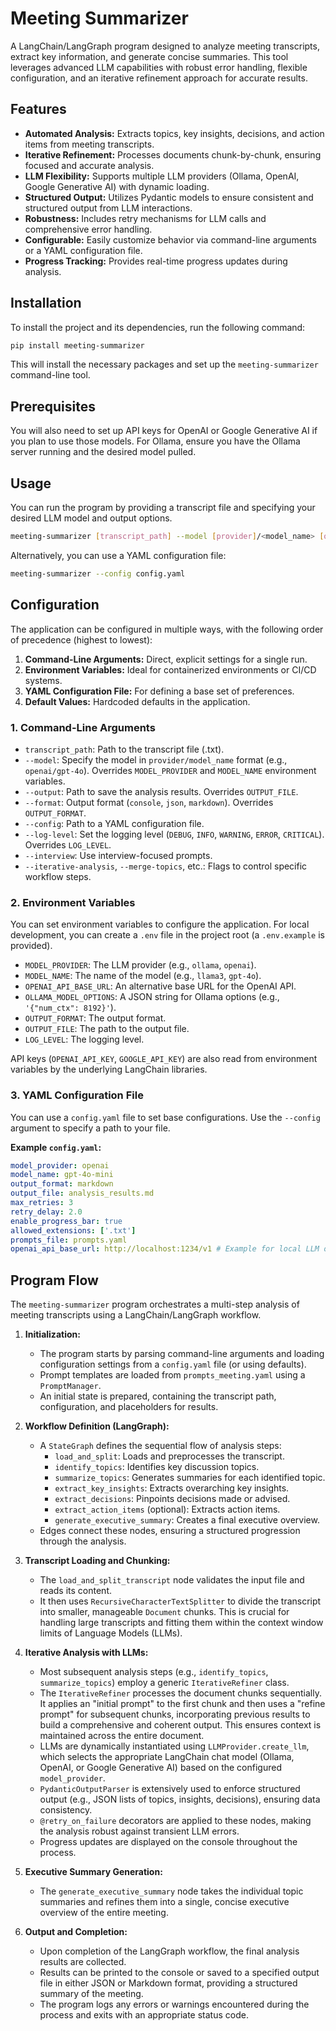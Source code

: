 # Meeting Summarizer

A LangChain/LangGraph program designed to analyze meeting transcripts, extract key information, and generate concise summaries. This tool leverages advanced LLM capabilities with robust error handling, flexible configuration, and an iterative refinement approach for accurate results.

## Features

*   **Automated Analysis:** Extracts topics, key insights, decisions, and action items from meeting transcripts.
*   **Iterative Refinement:** Processes documents chunk-by-chunk, ensuring focused and accurate analysis.
*   **LLM Flexibility:** Supports multiple LLM providers (Ollama, OpenAI, Google Generative AI) with dynamic loading.
*   **Structured Output:** Utilizes Pydantic models to ensure consistent and structured output from LLM interactions.
*   **Robustness:** Includes retry mechanisms for LLM calls and comprehensive error handling.
*   **Configurable:** Easily customize behavior via command-line arguments or a YAML configuration file.
*   **Progress Tracking:** Provides real-time progress updates during analysis.

## Installation

To install the project and its dependencies, run the following command:

```bash
pip install meeting-summarizer
```

This will install the necessary packages and set up the `meeting-summarizer` command-line tool.

## Prerequisites

You will also need to set up API keys for OpenAI or Google Generative AI if you plan to use those models. For Ollama, ensure you have the Ollama server running and the desired model pulled.

## Usage

You can run the program by providing a transcript file and specifying your desired LLM model and output options.

```bash
meeting-summarizer [transcript_path] --model [provider]/<model_name> [options]
```

Alternatively, you can use a YAML configuration file:

```bash
meeting-summarizer --config config.yaml
```

## Configuration

The application can be configured in multiple ways, with the following order of precedence (highest to lowest):

1.  **Command-Line Arguments:** Direct, explicit settings for a single run.
2.  **Environment Variables:** Ideal for containerized environments or CI/CD systems.
3.  **YAML Configuration File:** For defining a base set of preferences.
4.  **Default Values:** Hardcoded defaults in the application.

### 1. Command-Line Arguments

*   `transcript_path`: Path to the transcript file (.txt).
*   `--model`: Specify the model in `provider/model_name` format (e.g., `openai/gpt-4o`). Overrides `MODEL_PROVIDER` and `MODEL_NAME` environment variables.
*   `--output`: Path to save the analysis results. Overrides `OUTPUT_FILE`.
*   `--format`: Output format (`console`, `json`, `markdown`). Overrides `OUTPUT_FORMAT`.
*   `--config`: Path to a YAML configuration file.
*   `--log-level`: Set the logging level (`DEBUG`, `INFO`, `WARNING`, `ERROR`, `CRITICAL`). Overrides `LOG_LEVEL`.
*   `--interview`: Use interview-focused prompts.
*   `--iterative-analysis`, `--merge-topics`, etc.: Flags to control specific workflow steps.

### 2. Environment Variables

You can set environment variables to configure the application. For local development, you can create a `.env` file in the project root (a `.env.example` is provided).

*   `MODEL_PROVIDER`: The LLM provider (e.g., `ollama`, `openai`).
*   `MODEL_NAME`: The name of the model (e.g., `llama3`, `gpt-4o`).
*   `OPENAI_API_BASE_URL`: An alternative base URL for the OpenAI API.
*   `OLLAMA_MODEL_OPTIONS`: A JSON string for Ollama options (e.g., `'{"num_ctx": 8192}'`).
*   `OUTPUT_FORMAT`: The output format.
*   `OUTPUT_FILE`: The path to the output file.
*   `LOG_LEVEL`: The logging level.

API keys (`OPENAI_API_KEY`, `GOOGLE_API_KEY`) are also read from environment variables by the underlying LangChain libraries.

### 3. YAML Configuration File

You can use a `config.yaml` file to set base configurations. Use the `--config` argument to specify a path to your file.

**Example `config.yaml`:**
```yaml
model_provider: openai
model_name: gpt-4o-mini
output_format: markdown
output_file: analysis_results.md
max_retries: 3
retry_delay: 2.0
enable_progress_bar: true
allowed_extensions: ['.txt']
prompts_file: prompts.yaml
openai_api_base_url: http://localhost:1234/v1 # Example for local LLM or proxy
```


## Program Flow

The `meeting-summarizer` program orchestrates a multi-step analysis of meeting transcripts using a LangChain/LangGraph workflow.

1.  **Initialization:**
    *   The program starts by parsing command-line arguments and loading configuration settings from a `config.yaml` file (or using defaults).
    *   Prompt templates are loaded from `prompts_meeting.yaml` using a `PromptManager`.
    *   An initial state is prepared, containing the transcript path, configuration, and placeholders for results.

2.  **Workflow Definition (LangGraph):**
    *   A `StateGraph` defines the sequential flow of analysis steps:
        *   `load_and_split`: Loads and preprocesses the transcript.
        *   `identify_topics`: Identifies key discussion topics.
        *   `summarize_topics`: Generates summaries for each identified topic.
        *   `extract_key_insights`: Extracts overarching key insights.
        *   `extract_decisions`: Pinpoints decisions made or advised.
        *   `extract_action_items` (optional): Extracts action items.
        *   `generate_executive_summary`: Creates a final executive overview.
    *   Edges connect these nodes, ensuring a structured progression through the analysis.

3.  **Transcript Loading and Chunking:**
    *   The `load_and_split_transcript` node validates the input file and reads its content.
    *   It then uses `RecursiveCharacterTextSplitter` to divide the transcript into smaller, manageable `Document` chunks. This is crucial for handling large transcripts and fitting them within the context window limits of Language Models (LLMs).

4.  **Iterative Analysis with LLMs:**
    *   Most subsequent analysis steps (e.g., `identify_topics`, `summarize_topics`) employ a generic `IterativeRefiner` class.
    *   The `IterativeRefiner` processes the document chunks sequentially. It applies an "initial prompt" to the first chunk and then uses a "refine prompt" for subsequent chunks, incorporating previous results to build a comprehensive and coherent output. This ensures context is maintained across the entire document.
    *   LLMs are dynamically instantiated using `LLMProvider.create_llm`, which selects the appropriate LangChain chat model (Ollama, OpenAI, or Google Generative AI) based on the configured `model_provider`.
    *   `PydanticOutputParser` is extensively used to enforce structured output (e.g., JSON lists of topics, insights, decisions), ensuring data consistency.
    *   `@retry_on_failure` decorators are applied to these nodes, making the analysis robust against transient LLM errors.
    *   Progress updates are displayed on the console throughout the process.

5.  **Executive Summary Generation:**
    *   The `generate_executive_summary` node takes the individual topic summaries and refines them into a single, concise executive overview of the entire meeting.

6.  **Output and Completion:**
    *   Upon completion of the LangGraph workflow, the final analysis results are collected.
    *   Results can be printed to the console or saved to a specified output file in either JSON or Markdown format, providing a structured summary of the meeting.
    *   The program logs any errors or warnings encountered during the process and exits with an appropriate status code.
